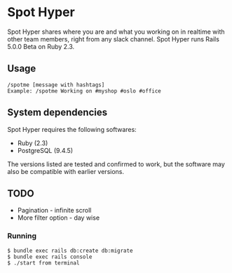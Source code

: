 # Spot Hyper
Spot Hyper shares where you are and what you working on in realtime with other team members, right from any slack channel. Spot Hyper runs Rails 5.0.0 Beta on Ruby 2.3.

## Usage
```
/spotme [message with hashtags]
Example: /spotme Working on #myshop #oslo #office
```

## System dependencies

Spot Hyper requires the following softwares:

* Ruby (2.3)
* PostgreSQL (9.4.5)

The versions listed are tested and confirmed to work, but the software may also be
compatible with earlier versions.

## TODO
* Pagination - infinite scroll
* More filter option - day wise  
### Running

	$ bundle exec rails db:create db:migrate
	$ bundle exec rails console
	$ ./start from terminal
